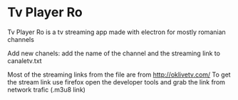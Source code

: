 # Tv Player Ro

Tv Player Ro is a tv streaming app made with electron
for mostly romanian channels

Add new chanels:
add the name of the channel and the streaming link to canaletv.txt

Most of the streaming links from the file are from http://oklivetv.com/
To get the stream link use firefox open the developer tools and grab the link from network trafic (.m3u8 link)
